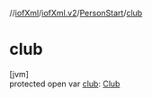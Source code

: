 //[iofXml](../../../index.md)/[iofXml.v2](../index.md)/[PersonStart](index.md)/[club](club.md)

# club

[jvm]\
protected open var [club](club.md): [Club](../-club/index.md)
